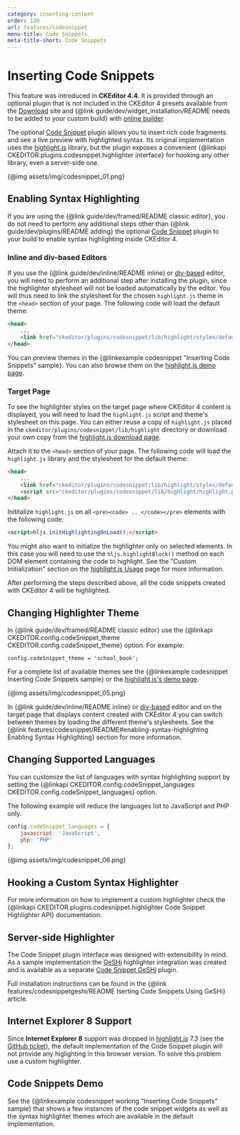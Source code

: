 ```yaml
---
category: inserting-content
order: 120
url: features/codesnippet
menu-title: Code Snippets
meta-title-short: Code Snippets
---
```

<!--
Copyright (c) 2003-2022, CKSource Holding sp. z o.o. All rights reserved.
For licensing, see LICENSE.md.
-->

# Inserting Code Snippets

<info-box info="">
    This feature was introduced in <strong>CKEditor 4.4</strong>. It is provided through an optional plugin that is not included in the CKEditor 4 presets available from the <a href="https://ckeditor.com/ckeditor-4/download/">Download</a> site and {@link guide/dev/widget_installation/README needs to be added to your custom build} with <a href="https://ckeditor.com/cke4/builder">online builder</a>.
</info-box>

The optional [Code Snippet](https://ckeditor.com/cke4/addon/codesnippet) plugin allows you to insert rich code fragments and see a live preview with highlighted syntax. Its original implementation uses the [highlight.js](https://highlightjs.org) library, but the plugin exposes a convenient {@linkapi CKEDITOR.plugins.codesnippet.highlighter interface} for hooking any other library, even a server-side one.

{@img assets/img/codesnippet_01.png}

## Enabling Syntax Highlighting

If you are using the {@link guide/dev/framed/README classic editor}, you do not need to perform any additional steps other than {@link guide/dev/plugins/README adding} the optional [Code Snippet](https://ckeditor.com/cke4/addon/codesnippet) plugin to your build to enable syntax highlighting inside CKEditor 4.

### Inline and div-based Editors

If you use the {@link guide/dev/inline/README inline} or [div-based](https://ckeditor.com/cke4/addon/divarea) editor, you will need to perform an additional step after installing the plugin, since the highlighter stylesheet will not be loaded automatically by the editor. You will thus need to link the stylesheet for the chosen `highlight.js` theme in the `<head>` section of your page. The following code will load the default theme:

``` html
<head>
    ...
    <link href="ckeditor/plugins/codesnippet/lib/highlight/styles/default.css" rel="stylesheet">
</head>
```

<info-box hint="">
    You can preview themes in the {@linkexample codesnippet "Inserting Code Snippets" sample}. You can also browse them on the <a href="https://highlightjs.org/static/demo/">highlight.js demo page</a>.
</info-box>

### Target Page

To see the highlighter styles on the target page where CKEditor 4 content is displayed, you will need to load the `highlight.js` script and theme's stylesheet on this page. You can either reuse a copy of `highlight.js` placed in the `ckeditor/plugins/codesnippet/lib/highlight` directory or download your own copy from the [highlight.js download page](https://highlightjs.org/download/).

Attach it to the `<head>` section of your page. The following code will load the `highlight.js` library and the stylesheet for the default theme:

``` html
<head>
    ...
    <link href="ckeditor/plugins/codesnippet/lib/highlight/styles/default.css" rel="stylesheet">
    <script src="ckeditor/plugins/codesnippet/lib/highlight/highlight.pack.js"></script>
</head>
```

Inititalize `highlight.js` on all `<pre><code> .. </code></pre>` elements with the following code:

``` html
<script>hljs.initHighlightingOnLoad();</script>
```

<info-box hint="">
    You might also want to initialize the highlighter only on selected elements. In this case you will need to use the <code>hljs.highlightBlock()</code> method on each DOM element containing the code to highlight. See the "Custom Initialization" section on the <a href="https://highlightjs.org/usage/">highlight.js Usage</a> page for more information.</info-box>

After performing the steps described above, all the code snippets created with CKEditor 4 will be highlighted.

## Changing Highlighter Theme

In {@link guide/dev/framed/README classic editor} use the {@linkapi CKEDITOR.config.codeSnippet_theme CKEDITOR.config.codeSnippet_theme} option. For example:

    config.codeSnippet_theme = 'school_book';

For a complete list of available themes see the {@linkexample codesnippet Inserting Code Snippets sample} or the [highlight.js's demo page](https://highlightjs.org/static/demo/).

{@img assets/img/codesnippet_05.png}

In {@link guide/dev/inline/README inline} or [div-based](https://ckeditor.com/cke4/addon/divarea) editor and on the target page that displays content created with CKEditor 4 you can switch between themes by loading the different theme's stylesheets. See the {@link features/codesnippet/README#enabling-syntax-highlighting Enabling Syntax Highlighting} section for more information.

## Changing Supported Languages

You can customize the list of languages with syntax highlighting support by setting the {@linkapi CKEDITOR.config.codeSnippet_languages CKEDITOR.config.codeSnippet_languages} option.

The following example will reduce the languages list to JavaScript and PHP only.

```js
config.codeSnippet_languages = {
    javascript: 'JavaScript',
    php: 'PHP'
};
```

{@img assets/img/codesnippet_06.png}

## Hooking a Custom Syntax Highlighter

For more information on how to implement a custom highlighter check the {@linkapi CKEDITOR.plugins.codesnippet.highlighter Code Snippet Highlighter API} documentation.

## Server-side Highlighter

The Code Snippet plugin interface was designed with extensibility in mind. As a sample implementation the [GeSHi](http://qbnz.com/highlighter/) highlighter integration was created and is available as a separate [Code Snippet GeSHi](https://ckeditor.com/cke4/addon/codesnippetgeshi) plugin.

Full installation instructions can be found in the {@link features/codesnippetgeshi/README Iserting Code Snippets Using GeSHi} article.

## Internet Explorer 8 Support

Since **Internet Explorer 8** support was dropped in [highlight.js](https://highlightjs.org) 7.3 (see the [GitHub ticket](https://github.com/isagalaev/highlight.js/issues/280)), the default implementation of the Code Snippet plugin will not provide any higlighting in this browser version. To solve this problem use a custom highlighter.

## Code Snippets Demo

See the {@linkexample codesnippet working "Inserting Code Snippets" sample} that shows a few instances of the code snippet widgets as well as the syntax highlighter themes which are available in the default implementation.
